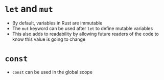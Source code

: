 # `let` and `mut`
- By default, variables in Rust are immutable
- The `mut` keyword can be used after `let` to define mutable variables
- This also adds to readability by allowing future readers of the code to know this value is going to change

# `const`
- `const` can be used in the global scope

